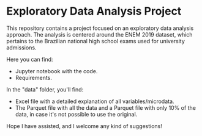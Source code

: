 # Exploratory Data Analysis Project

This repository contains a project focused on an exploratory data analysis approach.
The analysis is centered around the ENEM 2019 dataset, which pertains to the Brazilian national high school exams used for university admissions.

Here you can find:
- Jupyter notebook with the code.
- Requirements.

In the "data" folder, you'll find:
- Excel file with a detailed explanation of all variables/microdata.
- The Parquet file with all the data and a Parquet file with only 10\% of the data, in case it's not possible to use the original.

Hope I have assisted, and I welcome any kind of suggestions!
